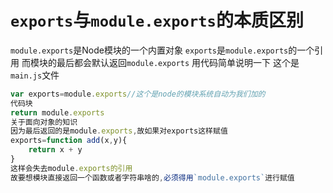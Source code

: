 # `exports`与`module.exports`的本质区别

`module.exports`是Node模块的一个内置对象
`exports`是`module.exports`的一个引用
而模块的最后都会默认返回`module.exports`
用代码简单说明一下
这个是`main.js`文件

```JavaScript
var exports=module.exports//这个是node的模块系统自动为我们加的
代码块
return module.exports
关于面向对象的知识
因为最后返回的是module.exports,故如果对exports这样赋值
exports=function add(x,y){
    return x + y
}
这样会失去module.exports的引用
故要想模块直接返回一个函数或者字符串啥的,必须得用`module.exports`进行赋值
```